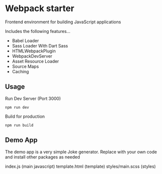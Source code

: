 # Webpack starter
Frontend environment for building JavaScript applications

Includes the following features...

- Babel Loader
- Sass Loader With Dart Sass
- HTMLWebpackPlugin
- WebpackDevServer
- Asset Resource Loader
- Source Maps
- Caching
  
## Usage
Run Dev Server (Port 3000)

`npm run dev`

Build for production

`npm run build`

## Demo App
The demo app is a very simple Joke generator. Replace with your own code and install other packages as needed

index.js (main javascript)
template.html (template)
styles/main.scss (styles)
